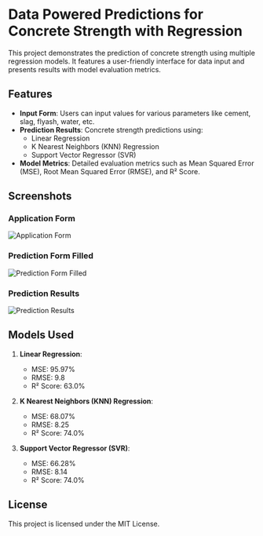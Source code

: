 
# Data Powered Predictions for Concrete Strength with Regression

This project demonstrates the prediction of concrete strength using multiple regression models. It features a user-friendly interface for data input and presents results with model evaluation metrics.

## Features

- **Input Form**: Users can input values for various parameters like cement, slag, flyash, water, etc.
- **Prediction Results**: Concrete strength predictions using:
  - Linear Regression
  - K Nearest Neighbors (KNN) Regression
  - Support Vector Regressor (SVR)
- **Model Metrics**: Detailed evaluation metrics such as Mean Squared Error (MSE), Root Mean Squared Error (RMSE), and R² Score.

## Screenshots

### Application Form
![Application Form](https://github.com/user-attachments/assets/e6c6756b-48ec-4ad8-8d98-8047a6541dfe)

### Prediction Form Filled
![Prediction Form Filled](https://github.com/user-attachments/assets/722fea97-ed89-4147-8a7c-4cd29ae6f6a7)

### Prediction Results
![Prediction Results](https://github.com/user-attachments/assets/b62dfa6a-1c03-4c2c-9bb8-07d6f73e61e7)

## Models Used

1. **Linear Regression**:
   - MSE: 95.97%
   - RMSE: 9.8
   - R² Score: 63.0%

2. **K Nearest Neighbors (KNN) Regression**:
   - MSE: 68.07%
   - RMSE: 8.25
   - R² Score: 74.0%

3. **Support Vector Regressor (SVR)**:
   - MSE: 66.28%
   - RMSE: 8.14
   - R² Score: 74.0%

## License

This project is licensed under the MIT License.
